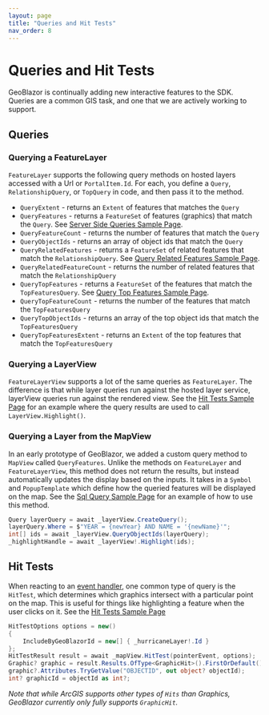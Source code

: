 ```yaml
---
layout: page
title: "Queries and Hit Tests"
nav_order: 8
---
```


# Queries and Hit Tests

GeoBlazor is continually adding new interactive features to the SDK. Queries are a common GIS task, and one that we are
actively working to support.

## Queries

### Querying a FeatureLayer

`FeatureLayer` supports the following query methods on hosted layers accessed with a Url or `PortalItem.Id`.
For each, you define a `Query`, `RelationshipQuery`, or `TopQuery` in code, and then pass it to the method.

- `QueryExtent` - returns an `Extent` of features that matches the `Query`
- `QueryFeatures` - returns a `FeatureSet` of features (graphics) that match the `Query`.
  See [Server Side Queries Sample Page](https://github.com/dymaptic/GeoBlazor/blob/main/samples/dymaptic.GeoBlazor.Core.Sample.Shared/Pages/ServerSideQueries.razor).
- `QueryFeatureCount` - returns the number of features that match the `Query`
- `QueryObjectIds` - returns an array of object ids that match the `Query`
- `QueryRelatedFeatures` - returns a `FeatureSet` of related features that match the `RelationshipQuery`.
  See [Query Related Features Sample Page](https://github.com/dymaptic/GeoBlazor/blob/main/samples/dymaptic.GeoBlazor.Core.Sample.Shared/Pages/QueryRelatedFeatures.razor).
- `QueryRelatedFeatureCount` - returns the number of related features that match the `RelationshipQuery`
- `QueryTopFeatures` - returns a `FeatureSet` of the features that match the `TopFeaturesQuery`.
  See [Query Top Features Sample Page](https://github.com/dymaptic/GeoBlazor/blob/main/samples/dymaptic.GeoBlazor.Core.Sample.Shared/Pages/QueryTopFeatures.razor).
- `QueryTopFeatureCount` - returns the number of the features that match the `TopFeaturesQuery`
- `QueryTopObjectIds` - returns an array of the top object ids that match the `TopFeaturesQuery`
- `QueryTopFeaturesExtent` - returns an `Extent` of the top features that match the `TopFeaturesQuery`

### Querying a LayerView

`FeatureLayerView` supports a lot of the same queries as `FeatureLayer`. The difference is that while layer queries run
against the hosted layer service,
layerView queries run against the rendered view.
See
the [Hit Tests Sample Page](https://github.com/dymaptic/GeoBlazor/blob/main/samples/dymaptic.GeoBlazor.Core.Sample.Shared/Pages/HitTests.razor)
for an example where the query results are used to call `LayerView.Highlight()`.

### Querying a Layer from the MapView

In an early prototype of GeoBlazor, we added a custom query method to `MapView` called `QueryFeatures`.
Unlike the methods on `FeatureLayer` and `FeatureLayerView`, this method does not return the results, but instead
automatically updates the display based on the inputs. It takes in a `Symbol` and `PopupTemplate` which define how
the queried features will be displayed on the map. See the
[Sql Query Sample Page](https://github.com/dymaptic/GeoBlazor/blob/main/samples/dymaptic.GeoBlazor.Core.Sample.Shared/Pages/SqlQuery.razor)
for an example of how to use this method.

```csharp
Query layerQuery = await _layerView.CreateQuery();
layerQuery.Where = $"YEAR = {newYear} AND NAME = '{newName}'";
int[] ids = await _layerView.QueryObjectIds(layerQuery);
_highlightHandle = await _layerView!.Highlight(ids);
```

## Hit Tests

When reacting to an [event handler](reactive.md), one common type of query is the `HitTest`, which determines which
graphics intersect with a particular point on the map. This is useful for things like highlighting a feature when
the user clicks on it. See
the [Hit Tests Sample Page](https://github.com/dymaptic/GeoBlazor/blob/main/samples/dymaptic.GeoBlazor.Core.Sample.Shared/Pages/HitTests.razor)

```csharp
HitTestOptions options = new()
{
    IncludeByGeoBlazorId = new[] { _hurricaneLayer!.Id }
};
HitTestResult result = await _mapView.HitTest(pointerEvent, options);
Graphic? graphic = result.Results.OfType<GraphicHit>().FirstOrDefault()?.Graphic;
graphic?.Attributes.TryGetValue("OBJECTID", out object? objectId);
int? graphicId = objectId as int?;
```

_Note that while ArcGIS supports other types of `Hits` than Graphics, GeoBlazor currently only fully
supports `GraphicHit`._
